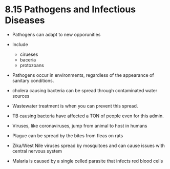 # 8.15 Pathogens and Infectious Diseases
- Pathogens can adapt to new opporunities
- Include
	- cirueses
	- baceria
	- protozoans
- Pathogens occur in environments, regardless of the appearance of sanitary conditions.

- cholera causing bacteria can be spread through contaminated water sources
- Wastewater treatment is when you can prevent this spread.
- TB causing bacteria have affected a TON of people even for this admin.
- Viruses, like coronaviruses, jump from animal to host in humans

- Plague can be spread by the bites from fleas on rats
- Zika/West Nile viruses spread by mosquitoes and can cause issues with central nervous system
- Malaria is caused by a single celled parasite that infects red blood cells
